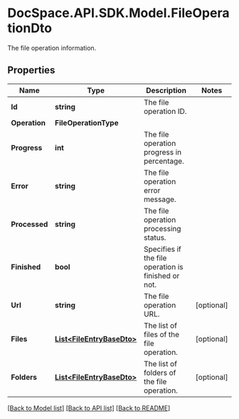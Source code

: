 # DocSpace.API.SDK.Model.FileOperationDto
The file operation information.

## Properties

Name | Type | Description | Notes
------------ | ------------- | ------------- | -------------
**Id** | **string** | The file operation ID. | 
**Operation** | **FileOperationType** |  | 
**Progress** | **int** | The file operation progress in percentage. | 
**Error** | **string** | The file operation error message. | 
**Processed** | **string** | The file operation processing status. | 
**Finished** | **bool** | Specifies if the file operation is finished or not. | 
**Url** | **string** | The file operation URL. | [optional] 
**Files** | [**List&lt;FileEntryBaseDto&gt;**](FileEntryBaseDto.md) | The list of files of the file operation. | [optional] 
**Folders** | [**List&lt;FileEntryBaseDto&gt;**](FileEntryBaseDto.md) | The list of folders of the file operation. | [optional] 

[[Back to Model list]](../README.md#documentation-for-models) [[Back to API list]](../README.md#documentation-for-api-endpoints) [[Back to README]](../README.md)

